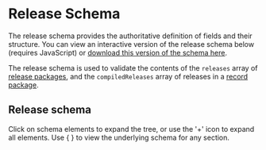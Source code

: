 # Release Schema

The release schema provides the authoritative definition of fields and their structure. You can view an interactive version of the release schema below (requires JavaScript) or [download this version of the schema here](../../../../release-schema.json).

The release schema is used to validate the contents of the ```releases``` array of [release packages](release_package.md), and the ```compiledReleases``` array of releases in a [record package](record_package.md).

## Release schema

Click on schema elements to expand the tree, or use the '+' icon to expand all elements. Use { } to view the underlying schema for any section.

<script src="../../_static/docson/widget.js" data-schema="../../release-schema.json"></script>
